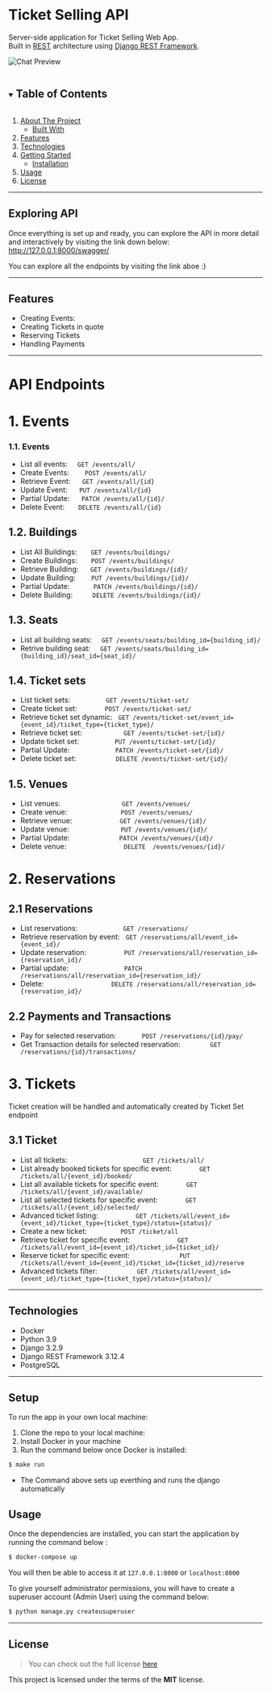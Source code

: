Ticket Selling API
============
<!-- [![GitHub Stars](https://img.shields.io/github/stars/IgorAntun/node-chat.svg)](https://github.com/IgorAntun/node-chat/stargazers) [![GitHub Issues](https://img.shields.io/github/issues/IgorAntun/node-chat.svg)](https://github.com/IgorAntun/node-chat/issues) [![Current Version](https://img.shields.io/badge/version-1.0.7-green.svg)](https://github.com/IgorAntun/node-chat) [![Live Demo](https://img.shields.io/badge/demo-online-green.svg)](https://igorantun.com/chat) [![Gitter](https://badges.gitter.im/Join%20Chat.svg)](https://gitter.im/IgorAntun/node-chat?utm_source=badge&utm_medium=badge&utm_campaign=pr-badge) -->

Server-side application for Ticket Selling Web App. <br/>
Built in <a href="https://en.wikipedia.org/wiki/Representational_state_transfer" target="_blank">REST</a> architecture using <a href="https://www.django-rest-framework.org/" target="_blank">Django REST Framework</a>.


![Chat Preview](https://i.imgur.com/9dRDkD7.png)

<details open="open">
  <summary><h2 style="display: inline-block">Table of Contents</h2></summary>
  <ol>
    <li>
      <a href="#kiskaurl-server-side">About The Project</a>
      <ul>
        <li><a href="#technologies">Built With</a></li>
      </ul>
    </li>
    <li>
      <a href="#features">Features</a>
    </li>
    <li>
      <a href="#technologies">Technologies</a>
    </li>
    <li>
      <a href="#getting-started">Getting Started</a>
      <ul>
        <li><a href="#setup">Installation</a></li>
      </ul>
    </li>
    <li><a href="#usage">Usage</a></li>
    <li><a href="#license">License</a></li>
  </ol>
</details>


---
## Exploring API
Once everything is set up and ready, you can explore the API in more detail and interactively by visiting the link down below: <br/>
http://127.0.0.1:8000/swagger/

You can explore all the endpoints by visiting the link aboe :)

---

## Features
- Creating Events:
- Creating Tickets in quote
- Reserving Tickets
- Handling Payments



---
# API Endpoints
# 1. Events
### 1.1. Events
* List all events: &nbsp;&nbsp;&nbsp; `GET /events/all/`
* Create Events:&nbsp;&nbsp;&nbsp;&nbsp;&nbsp;&nbsp;&nbsp;&nbsp;`POST /events/all/`
* Retrieve Event: &nbsp;&nbsp;&nbsp;&nbsp; `GET /events/all/{id}`
* Update Event: &nbsp;&nbsp;&nbsp;&nbsp; `PUT /events/all/{id}`
* Partial Update: &nbsp;&nbsp;&nbsp;&nbsp; `PATCH /events/all/{id}/`
* Delete Event: &nbsp;&nbsp;&nbsp;&nbsp;&nbsp; `DELETE /events/all/{id}`

## 1.2. Buildings
* List All Buildings: &nbsp;&nbsp;&nbsp;&nbsp;&nbsp; `GET /events/buildings/`
* Create Buildings: &nbsp;&nbsp;&nbsp;&nbsp;&nbsp; `POST /events/buildings/`
* Retrieve Building: &nbsp;&nbsp;&nbsp;&nbsp; `GET /events/buildings/{id}/`
* Update Building: &nbsp;&nbsp;&nbsp;&nbsp;&nbsp;&nbsp; `PUT /events/buildings/{id}/`
* Partial Update: &nbsp;&nbsp;&nbsp;&nbsp;&nbsp;&nbsp;&nbsp;&nbsp;&nbsp;&nbsp; `PATCH /events/buildings/{id}/`
* Delete Building: &nbsp;&nbsp;&nbsp;&nbsp;&nbsp;&nbsp;&nbsp;&nbsp; `DELETE /events/buildings/{id}/`

## 1.3. Seats
* List all building seats: &nbsp;&nbsp;&nbsp;&nbsp;`GET /events/seats/building_id={building_id}/`
* Retrive building seat: &nbsp;&nbsp;&nbsp;&nbsp;`GET /events/seats/building_id={building_id}/seat_id={seat_id}/`
  
## 1.4. Ticket sets
* List ticket sets: &nbsp;&nbsp;&nbsp;&nbsp;&nbsp;&nbsp;&nbsp;&nbsp;&nbsp;&nbsp;&nbsp;&nbsp;&nbsp;&nbsp;&nbsp;&nbsp;&nbsp;`GET /events/ticket-set/`
* Create ticket set: &nbsp;&nbsp;&nbsp;&nbsp;&nbsp;&nbsp;&nbsp;&nbsp;&nbsp;&nbsp;&nbsp;&nbsp; `POST /events/ticket-set/`
*  Retrieve ticket set dynamic: &nbsp; `GET /events/ticket-set/event_id={event_id}/ticket_type={ticket_type}/`
*  Retrieve ticket set: &nbsp;&nbsp; &nbsp;&nbsp;&nbsp;&nbsp;&nbsp;&nbsp;&nbsp;&nbsp;&nbsp;&nbsp;&nbsp;&nbsp;&nbsp;&nbsp;&nbsp;&nbsp;&nbsp;`GET /events/ticket-set/{id}/`
*  Update ticket set: &nbsp; &nbsp;  &nbsp;&nbsp; &nbsp; &nbsp; &nbsp; &nbsp; &nbsp; `PUT /events/ticket-set/{id}/`
*  Partial Update: &nbsp; &nbsp; &nbsp; &nbsp; &nbsp; &nbsp; &nbsp; &nbsp; &nbsp; &nbsp; &nbsp; `PATCH /events/ticket-set/{id}/`
*  Delete ticket set:  &nbsp; &nbsp; &nbsp; &nbsp; &nbsp; &nbsp; &nbsp; &nbsp; &nbsp; &nbsp;`DELETE /events/ticket-set/{id}/`

## 1.5. Venues
* List venues: &nbsp;&nbsp;&nbsp;&nbsp;&nbsp;&nbsp;&nbsp;&nbsp;&nbsp;&nbsp;&nbsp;&nbsp;&nbsp;&nbsp;&nbsp;&nbsp;&nbsp;&nbsp;&nbsp;&nbsp;&nbsp;&nbsp;&nbsp;&nbsp;&nbsp;&nbsp;&nbsp;&nbsp;&nbsp;&nbsp;`GET /events/venues/`
* Create venue: &nbsp;&nbsp;&nbsp;&nbsp;&nbsp;&nbsp;&nbsp;&nbsp;&nbsp;&nbsp;&nbsp;&nbsp;&nbsp;&nbsp;&nbsp;&nbsp;&nbsp;&nbsp;&nbsp;&nbsp;&nbsp;&nbsp;&nbsp;&nbsp;&nbsp;&nbsp;`POST /events/venues/`
* Retrieve venue: &nbsp;&nbsp;&nbsp;&nbsp;&nbsp;&nbsp;&nbsp;&nbsp;&nbsp;&nbsp;&nbsp;&nbsp;&nbsp;&nbsp;&nbsp;&nbsp;&nbsp;&nbsp;&nbsp;&nbsp;&nbsp;&nbsp;&nbsp;`GET /events/venues/{id}/`
* Update venue: &nbsp;&nbsp;&nbsp;&nbsp;&nbsp;&nbsp;&nbsp;&nbsp;&nbsp;&nbsp;&nbsp;&nbsp;&nbsp;&nbsp;&nbsp;&nbsp;&nbsp;&nbsp;&nbsp;&nbsp;&nbsp;&nbsp;&nbsp;&nbsp;&nbsp;`PUT /events/venues/{id}/`
* Partial Update:&nbsp; &nbsp;&nbsp;&nbsp;&nbsp;&nbsp;&nbsp;&nbsp;&nbsp;&nbsp;&nbsp;&nbsp;&nbsp;&nbsp;&nbsp;&nbsp;&nbsp;&nbsp;&nbsp;&nbsp;&nbsp;&nbsp;&nbsp;&nbsp;`PATCH /events/venues/{id}/`
* Delete venue: &nbsp;&nbsp;&nbsp;&nbsp;&nbsp;&nbsp;&nbsp;&nbsp;&nbsp;&nbsp;&nbsp;&nbsp;&nbsp;&nbsp;&nbsp;&nbsp;&nbsp;&nbsp;&nbsp;&nbsp;&nbsp;&nbsp;&nbsp;&nbsp;&nbsp;&nbsp;&nbsp;&nbsp;`DELETE 
​/events​/venues​/{id}​/`
# 2. Reservations
## 2.1 Reservations
* List reservations:&nbsp;&nbsp;&nbsp;&nbsp;&nbsp;&nbsp;&nbsp;&nbsp;&nbsp;&nbsp;&nbsp;&nbsp;&nbsp;&nbsp;&nbsp;&nbsp;&nbsp;&nbsp;&nbsp;&nbsp;&nbsp;&nbsp; `GET /reservations/`
* Retrieve reservation by event: &nbsp;&nbsp;`GET /reservations/all/event_id={event_id}/`
* Update reservation: &nbsp;&nbsp;&nbsp;&nbsp;&nbsp;&nbsp;&nbsp;&nbsp;&nbsp;&nbsp;&nbsp;&nbsp;&nbsp;&nbsp;&nbsp;&nbsp;&nbsp;&nbsp;`PUT /reservations/all/reservation_id={reservation_id}/`
* Partial update:&nbsp;&nbsp;&nbsp;&nbsp;&nbsp;&nbsp;&nbsp;&nbsp;&nbsp;&nbsp;&nbsp;&nbsp;&nbsp;&nbsp;&nbsp;&nbsp;&nbsp;&nbsp;&nbsp;&nbsp;&nbsp;&nbsp;&nbsp;&nbsp;&nbsp;&nbsp;&nbsp; `PATCH /reservations/all/reservation_id={reservation_id}/`
* Delete: &nbsp;&nbsp;&nbsp;&nbsp;&nbsp;&nbsp;&nbsp;&nbsp;&nbsp;&nbsp;&nbsp;&nbsp;&nbsp;&nbsp;&nbsp;&nbsp;&nbsp;&nbsp;&nbsp;&nbsp;&nbsp;&nbsp;&nbsp;&nbsp;&nbsp;&nbsp;&nbsp;&nbsp;&nbsp;&nbsp;&nbsp;&nbsp;&nbsp;`DELETE /reservations/all/reservation_id={reservation_id}/`
## 2.2 Payments and Transactions
* Pay for selected reservation: &nbsp;&nbsp;&nbsp;&nbsp;&nbsp;&nbsp;&nbsp;&nbsp;&nbsp;&nbsp;&nbsp;&nbsp;`POST /reservations/{id}/pay/`
* Get Transaction details for selected reservation: &nbsp;&nbsp;&nbsp;&nbsp;&nbsp;&nbsp;&nbsp;&nbsp;&nbsp;&nbsp;&nbsp;&nbsp;&nbsp;&nbsp;`GET /reservations/{id}/transactions/`

# 3. Tickets 
Ticket creation will be handled and automatically created by Ticket Set endpoint
## 3.1 Ticket
* List all tickets:&nbsp;&nbsp;&nbsp;&nbsp;&nbsp;&nbsp;&nbsp;&nbsp;&nbsp;&nbsp;&nbsp;&nbsp;&nbsp;&nbsp;&nbsp;&nbsp;&nbsp;&nbsp;&nbsp;&nbsp;&nbsp;&nbsp;&nbsp;&nbsp;&nbsp;&nbsp;&nbsp;&nbsp;&nbsp;&nbsp;&nbsp;&nbsp;&nbsp;&nbsp;&nbsp;&nbsp;&nbsp; `GET /tickets/all/`
* List already booked tickets for specific event:&nbsp;&nbsp;&nbsp;&nbsp;&nbsp;&nbsp;&nbsp;&nbsp;&nbsp;&nbsp;&nbsp;&nbsp;&nbsp; `GET /tickets/all/{event_id}/booked/`
* List all available tickets for specific event:&nbsp;&nbsp;&nbsp;&nbsp;&nbsp;&nbsp;&nbsp;&nbsp;&nbsp;&nbsp;&nbsp;&nbsp;&nbsp; `GET /tickets/all/{event_id}/available/`
* List all selected tickets for specific event:&nbsp;&nbsp;&nbsp;&nbsp;&nbsp;&nbsp;&nbsp;&nbsp;&nbsp;&nbsp;&nbsp;&nbsp;&nbsp; `GET /tickets/all/{event_id}/selected/`
* Advanced ticket listing: &nbsp;&nbsp;&nbsp;&nbsp;&nbsp;&nbsp;&nbsp;&nbsp;&nbsp;&nbsp;&nbsp;&nbsp;&nbsp;&nbsp;&nbsp;&nbsp;&nbsp;&nbsp;`GET /tickets/all/event_id={event_id}/ticket_type={ticket_type}/status={status}/`
* Create a new ticket: &nbsp;&nbsp;&nbsp;&nbsp;&nbsp;&nbsp;&nbsp;&nbsp;&nbsp;&nbsp;&nbsp;&nbsp;&nbsp;&nbsp;&nbsp;&nbsp;`POST /ticket/all`
* Retrieve ticket for specific event: &nbsp;&nbsp;&nbsp;&nbsp;&nbsp;&nbsp;&nbsp;&nbsp;&nbsp;&nbsp;&nbsp;&nbsp;&nbsp;&nbsp;&nbsp;&nbsp;&nbsp;&nbsp;&nbsp;&nbsp;&nbsp;&nbsp;&nbsp;`GET /tickets/all/event_id={event_id}/ticket_id={ticket_id}/`
* Reserve ticket for specific event: &nbsp;&nbsp;&nbsp;&nbsp;&nbsp;&nbsp;&nbsp;&nbsp;&nbsp;&nbsp;&nbsp;&nbsp;&nbsp;&nbsp;&nbsp;&nbsp;&nbsp;&nbsp;&nbsp;&nbsp;&nbsp;&nbsp;&nbsp;&nbsp;`PUT /tickets/all/event_id={event_id}/ticket_id={ticket_id}/reserve`
* Advanced tickets filter: &nbsp;&nbsp;&nbsp;&nbsp;&nbsp;&nbsp;&nbsp;&nbsp;&nbsp;&nbsp;&nbsp;&nbsp;&nbsp;&nbsp;&nbsp;&nbsp;&nbsp;&nbsp;&nbsp;`GET /tickets/all/event_id={event_id}/ticket_type={ticket_type}/status={status}/`

---
## Technologies
- Docker
- Python 3.9
- Django 3.2.9
- Django REST Framework 3.12.4
- PostgreSQL
---

## Setup
To run the app in your own local machine:
<br/>
1. Clone the repo to your local machine:
2. Install Docker in your machine
3. Run the command below once Docker is installed:
```bash
$ make run
```
* The Command above sets up everthing and runs the django automatically


## Usage
Once the dependencies are installed, you can start the application by running the command below : 
```bash 
$ docker-compose up
``` 
You will then be able to access it at `127.0.0.1:8000` or `localhost:8000`

To give yourself administrator permissions, you will have to create a superuser account (Admin User) using the command below:
```bash
$ python manage.py createusuperuser
```

---

## License
>You can check out the full license [here](https://github.com/javokhirbek1999/kiska-url-server-side/blob/main/LICENSE)

This project is licensed under the terms of the **MIT** license.
